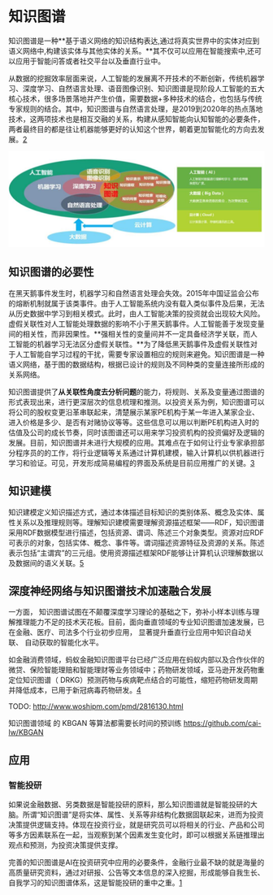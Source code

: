 # 知识图谱

知识图谱是一种**基于语义网络的知识结构表达,通过将真实世界中的实体对应到语义网络中,构建该实体与其他实体的关系。**其不仅可以应用在智能搜索中,还可以应用于智能问答或者社交平台以及垂直行业中。

从数据的挖掘效率层面来说，人工智能的发展离不开技术的不断创新，传统机器学习、深度学习、自然语言处理、语音图像识别、知识图谱是现阶段人工智能的五大核心技术，很多场景落地并产生价值，需要数据+多种技术的结合，也包括与传统专家规则的结合。其中，知识图谱与自然语言处理，是2019到2020年的热点落地技术，这两项技术也是相互交融的关系，构建从感知智能向认知智能的必要条件，两者最终目的都是往让机器能够更好的认知这个世界，朝着更加智能化的方向去发展。[2]

![知识图谱与AI的关系](../img/knowledge_map_in_AI.png)

## 知识图谱的必要性

在黑天鹅事件发生时，机器学习和自然语言处理会失效。2015年中国证监会公布的熔断机制就属于该类事件。由于人工智能系统内没有载入类似事件及后果，无法从历史数据中学习到相关模式。此时，由人工智能决策的投资就会出现较大风险。虚假关联性对人工智能处理数据的影响不小于黑天鹅事件。人工智能善于发现变量间的相关性，而非因果性。**强相关性的变量间并不一定具备经济学关联，而人工智能的机器学习无法区分虚假关联性。**为了降低黑天鹅事件及虚假关联性对于人工智能自学习过程的干扰，需要专家设置相应的规则来避免。知识图谱是一种语义网络，基于图的数据结构，根据已设计的规则及不同种类的变量连接所形成的关系网络。

知识图谱提供了**从关联性角度去分析问题**的能力，将规则、关系及变量通过图谱的形式表现出来，进行更深层次的信息梳理和推测。以投资关系为例，知识图谱可以将公司的股权变更沿革串联起来，清楚展示某家PE机构于某一年进入某家企业、进入价格是多少、是否有对赌协议等等。这些信息可以用以判断PE机构进入时的估值及公司的成长节奏，同时该图谱还可以用来学习投资机构的投资偏好及逻辑的发展。目前，知识图谱并未进行大规模的应用。其难点在于如何让行业专家承担部分程序员的的工作，将行业逻辑等关系通过计算机建模，输入计算机以供机器进行学习和验证。可见，开发形成简易编程的界面及系统是目前应用推广的关键。[3]

## 知识建模

知识建模定义知识描述方式，通过本体描述目标知识的类别体系、概念及实体、属性关系以及推理规则等。理解知识建模需要理解资源描述框架——RDF，知识图谱采用RDF数据模型进行描述，包括资源、谓词、陈述三个对象类型。资源对应RDF可表示的对象，包括实体、概念、事件等。谓词描述资源特征及资源的关系。陈述表示包括“主谓宾”的三元组。使用资源描述框架RDF能够让计算机认识理解数据以及数据间的语义关联。[5]

## 深度神经网络与知识图谱技术加速融合发展

一方面， 知识图谱试图在不颠覆深度学习理论的基础之下，弥补小样本训练与理解推理能力不足的技术天花板。目前，面向垂直领域的专业知识图谱加速发展，已在金融、医疗、司法多个行业初步应用， 显著提升垂直行业应用中知识自动关联、 自动获取的智能化水平。

如金融消费领域，蚂蚁金融知识图谱平台已经广泛应用在蚂蚁内部以及合作伙伴的微贷、保险智能理赔和智能理财等业务领域中；药物研发领域，亚马逊开发药物重定位知识图谱（ DRKG）预测药物与疾病靶点结合的可能性，缩短药物研发周期并降低成本，已用于新冠病毒药物研发。[4]


TODO:
http://www.woshipm.com/pmd/2816130.html

知识图谱领域 的 KBGAN 等算法都需要长时间的预训练 https://github.com/cai-lw/KBGAN

## 应用

### 智能投研

如果说金融数据、另类数据是智能投研的原料，那么知识图谱就是智能投研的大脑。所谓“知识图谱”是将实体、属性、关系等非结构化数据固联起来，进而为投资决策提供逻辑支持。体现在投资行业，就是研究员可以将相关的行业、产品和公司等多方因素联系在一起，当观察到某个因素发生变化时，即可以根据关系链推理出观点和预测，为投资决策提供支撑。

完善的知识图谱是AI在投资研究中应用的必要条件，金融行业最不缺的就是海量的高质量研究资料，通过对研报、公告等文本信息的深入挖掘，形成能够自我生长、自我学习的知识图谱体系，这是智能投研的重中之重。[1]

[1]: https://www.jianshu.com/p/d15703c14cd5
[2]: https://www.weiyangx.com/351456.html
[3]: http://www.cstf.org.cn/newsdetail.asp?types=36&num=1165
[4]: https://www.jiemian.com/article/6005288.html
[5]: https://dingdang.qq.com/doc/page/29
